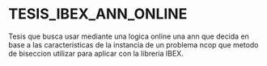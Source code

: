 # TESIS_IBEX_ANN_ONLINE
Tesis que busca usar mediante una logica online una ann que decida en base a las caracteristicas de la instancia de un problema ncop que metodo de biseccion utilizar para aplicar con la libreria IBEX.
